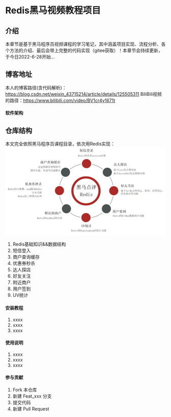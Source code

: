 # Redis黑马视频教程项目

## 介绍
本章节是基于黑马程序员视频课程的学习笔记，其中涵盖项目实现、流程分析、各个方法的介绍、最后会带上完整的代码实现（gitee获取）！本章节会持续更新，于今日2022-6-28开始...


## 博客地址
本人的博客路径(含代码解析)：https://blog.csdn.net/weixin_43715214/article/details/125505311 
BiliBili视频的路径：https://www.bilibili.com/video/BV1cr4y1671t


#### 软件架构

## 仓库结构
本文完全依照黑马程序员课程目录，依次用Redis实现：
![黑马程序员课程目录](images/image.png)
1. Redis基础知识&&数据结构
1. 短信登入
1. 商户查询缓存
1. 优惠券秒杀
1. 达人探店
1. 好友关注
1. 附近商户
1. 用户签到
1. UV统计









#### 安装教程

1.  xxxx
2.  xxxx
3.  xxxx

#### 使用说明

1.  xxxx
2.  xxxx
3.  xxxx

#### 参与贡献

1.  Fork 本仓库
2.  新建 Feat_xxx 分支
3.  提交代码
4.  新建 Pull Request


